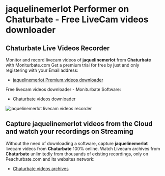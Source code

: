 # jaquelinemerlot Performer on Chaturbate - Free LiveCam videos downloader

## Chaturbate Live Videos Recorder

Monitor and record livecam videos of **jaquelinemerlot** from **Chaturbate** with Moniturbate.com
Get a premium trial for free by just and only registering with your Email address:
* [jaquelinemerlot Premium videos downloader](https://moniturbate.com/request-demo-licence-key.html)

Free livecam videos downloader - Moniturbate Software:
* [Chaturbate videos downloader](https://moniturbate.com/moniturbate-download-software.html)

![jaquelinemerlot livecam videos recorder](https://peachurnet.com/templates/moniturbate-software.png)


## Capture jaquelinemerlot videos from the Cloud and watch your recordings on Streaming

Without the need of downloading a software, capture **jaquelinemerlot** livecam videos from **Chaturbate** 100% online.
Watch Livecam archives from **Chaturbate** unlimitedly from thousands of existing recordings, only on Peachurbate.com and its websites network:
* [Chaturbate videos archives](https://peachurnet.com/)